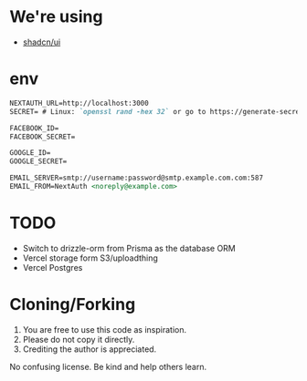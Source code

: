 # We're using

- [shadcn/ui](https://ui.shadcn.com/docs/installation)

# env

```md
NEXTAUTH_URL=http://localhost:3000
SECRET= # Linux: `openssl rand -hex 32` or go to https://generate-secret.now.sh/32

FACEBOOK_ID=
FACEBOOK_SECRET=

GOOGLE_ID=
GOOGLE_SECRET=

EMAIL_SERVER=smtp://username:password@smtp.example.com.com:587
EMAIL_FROM=NextAuth <noreply@example.com>
```

# TODO
- Switch to drizzle-orm from Prisma as the database ORM
- Vercel storage form S3/uploadthing
- Vercel Postgres


# Cloning/Forking

1. You are free to use this code as inspiration.
2. Please do not copy it directly.
3. Crediting the author is appreciated.

No confusing license. Be kind and help others learn.
